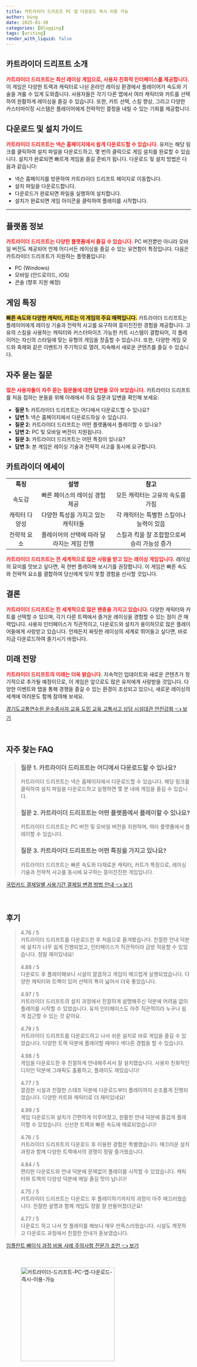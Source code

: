 ```yaml
---
title: 카트라이더 드리프트 PC 앱 다운로드 즉시 이용 가능
author: bing
date: 2025-01-30
categories: [Blogging]
tags: [writing]
render_with_liquid: false
---
```



<h2 id='카트라이더_드리프트_소개'>카트라이더 드리프트 소개</h2>

<p><b><span style="color: #ee2323;">카트라이더 드리프트는 최신 레이싱 게임으로, 사용자 친화적 인터페이스를 제공합니다.</span></b> 이 게임은 다양한 트랙과 캐릭터로 나뉜 온라인 레이싱 환경에서 플레이어가 속도와 기술을 겨룰 수 있게 도와줍니다. 사용자들은 각기 다른 맵에서 여러 캐릭터와 카트를 선택하여 원활하게 레이싱을 즐길 수 있습니다. 또한, 카트 선택, 스킬 향상, 그리고 다양한 카스터마이징 시스템은 플레이어에게 전략적인 결정을 내릴 수 있는 기회를 제공합니다.</p>

<h2 id='다운로드_및_설치_가이드'>다운로드 및 설치 가이드</h2>

<p><b><span style="color: #ee2323;">카트라이더 드리프트는 넥슨 홈페이지에서 쉽게 다운로드할 수 있습니다.</span></b> 유저는 해당 링크를 클릭하여 설치 파일을 다운로드하고, 몇 번의 클릭으로 게임 설치를 완료할 수 있습니다. 설치가 완료되면 빠르게 게임을 즐길 준비가 됩니다. 다운로드 및 설치 방법은 다음과 같습니다:</p>

<ul>
    <li>넥슨 홈페이지를 방문하여 카트라이더 드리프트 페이지로 이동합니다.</li>
    <li>설치 파일을 다운로드합니다.</li>
    <li>다운로드가 완료되면 파일을 실행하여 설치합니다.</li>
    <li>설치가 완료되면 게임 아이콘을 클릭하여 플레이를 시작합니다.</li>
</ul>

<hr />

<h2 id='플랫폼_정보'>플랫폼 정보</h2>

<p><b><span style="color: #ee2323;">카트라이더 드리프트는 다양한 플랫폼에서 즐길 수 있습니다.</span></b> PC 버전뿐만 아니라 모바일 버전도 제공되어 언제 어디서든 레이싱을 즐길 수 있는 유연함이 특징입니다. 다음은 카트라이더 드리프트가 지원하는 플랫폼입니다:</p>

<ul>
    <li>PC (Windows)</li>
    <li>모바일 (안드로이드, iOS)</li>
    <li>콘솔 (향후 지원 예정)</li>
</ul>

<h2 id='게임_특징'>게임 특징</h2>

<p><b><span style="background-color: #ffe066;">빠른 속도와 다양한 캐릭터, 카트는 이 게임의 주요 매력입니다.</span></b> 카트라이더 드리프트는 플레이어에게 레이싱 기술과 전략적 사고를 요구하여 흥미진진한 경험을 제공합니다. 고유의 스킬을 사용하는 캐릭터와 커스터마이즈 가능한 카트 시스템이 결합되어, 각 플레이어는 자신의 스타일에 맞는 유형의 게임을 창출할 수 있습니다. 또한, 다양한 게임 모드와 축제와 같은 이벤트가 주기적으로 열려, 지속해서 새로운 콘텐츠를 즐길 수 있습니다.</p>

<h2 id='자주_묻는_질문'>자주 묻는 질문</h2>

<p><b><span style="color: #ee2323;">많은 사용자들이 자주 묻는 질문들에 대한 답변을 모아 보았습니다.</span></b> 카트라이더 드리프트를 처음 접하는 분들을 위해 아래에서 주요 질문과 답변을 확인해 보세요:</p>

<ul>
    <li><b>질문 1:</b> 카트라이더 드리프트는 어디에서 다운로드할 수 있나요?</li>
    <li><b>답변 1:</b> 넥슨 홈페이지에서 다운로드하실 수 있습니다.</li>
    <li><b>질문 2:</b> 카트라이더 드리프트는 어떤 플랫폼에서 플레이할 수 있나요?</li>
    <li><b>답변 2:</b> PC 및 모바일 버전이 지원됩니다.</li>
    <li><b>질문 3:</b> 카트라이더 드리프트는 어떤 특징이 있나요?</li>
    <li><b>답변 3:</b> 본 게임은 레이싱 기술과 전략적 사고를 동시에 요구합니다.</li>
</ul>

<h2 id='카트라이더_에세이'>카트라이더 에세이</h2>

<table>
    <tr>
        <td style="text-align: center; height: 17px;"><b>특징</b></td>
        <td style="text-align: center; height: 17px;"><b>설명</b></td>
        <td style="text-align: center; height: 17px;"><b>참고</b></td>
    </tr>
    <tr>
        <td style="text-align: center; height: 17px;">속도감</td>
        <td style="text-align: center; height: 17px;">빠른 페이스의 레이싱 경험 제공</td>
        <td style="text-align: center; height: 17px;">모든 캐릭터는 고유의 속도를 가짐</td>
    </tr>
    <tr>
        <td style="text-align: center; height: 17px;">캐릭터 다양성</td>
        <td style="text-align: center; height: 17px;">다양한 특성을 가지고 있는 캐릭터들</td>
        <td style="text-align: center; height: 17px;">각 캐릭터는 특별한 스킬이나 능력이 있음</td>
    </tr>
    <tr>
        <td style="text-align: center; height: 17px;">전략적 요소</td>
        <td style="text-align: center; height: 17px;">플레이어의 선택에 따라 달라지는 게임 진행</td>
        <td style="text-align: center; height: 17px;">스킬과 킥을 잘 조합함으로써 승리 가능성 증가</td>
    </tr>
</table>

<p><b><span style="color: #ee2323;">카트라이더 드리프트는 전 세계적으로 많은 사랑을 받고 있는 레이싱 게임입니다.</span></b> 레이싱의 묘미를 맛보고 싶다면, 꼭 한번 플레이해 보시기를 권장합니다. 이 게임은 빠른 속도와 전략적 요소를 결합하여 당신에게 잊지 못할 경험을 선사할 것입니다.</p>

<h2 id='결론'>결론</h2>

<p><b><span style="color: #ee2323;">카트라이더 드리프트는 전 세계적으로 많은 팬층을 가지고 있습니다.</span></b> 다양한 캐릭터와 카트를 선택할 수 있으며, 각기 다른 트랙에서 즐거운 레이싱을 경험할 수 있는 점이 큰 매력입니다. 사용자 인터페이스가 직관적이고, 다운로드와 설치가 용이하므로 많은 플레이어들에게 사랑받고 있습니다. 언제든지 짜릿한 레이싱의 세계로 뛰어들고 싶다면, 바로 지금 다운로드하여 즐기시기 바랍니다.</p>

<h2 id='미래_전망'>미래 전망</h2>

<p><b><span style="color: #ee2323;">카트라이더 드리프트의 미래는 더욱 밝습니다.</span></b> 지속적인 업데이트와 새로운 콘텐츠가 정기적으로 추가될 예정이므로, 이 게임은 앞으로도 많은 유저에게 사랑받을 것입니다. 다양한 이벤트와 탭을 통해 경쟁을 즐길 수 있는 환경이 조성되고 있으니, 새로운 레이싱의 세계에 여러분도 함께 참여해 보세요.</p>


<p><a class="click-button" title="경기도교통연수원 운수종사자 교육 도민 교육 교통사고 상담 시설대관 안전강화" href="https://aptwhite.github.io/posts/%EA%B2%BD%EA%B8%B0%EB%8F%84%EA%B5%90%ED%86%B5%EC%97%B0%EC%88%98%EC%9B%90-%EC%9A%B4%EC%88%98%EC%A2%85%EC%82%AC%EC%9E%90-%EA%B5%90%EC%9C%A1-%EB%8F%84%EB%AF%BC-%EA%B5%90%EC%9C%A1-%EA%B5%90%ED%86%B5%EC%82%AC%EA%B3%A0-%EC%83%81%EB%8B%B4-%EC%8B%9C%EC%84%A4%EB%8C%80%EA%B4%80-%EC%95%88%EC%A0%84%EA%B0%95%ED%99%94/" rel="dofollow">경기도교통연수원 운수종사자 교육 도민 교육 교통사고 상담 시설대관 안전강화 👈 보기</a></p><br>
<h2 id='자주_찾는_FAQ'>자주 찾는 FAQ</h2>
<div itemscope="" itemtype="https://schema.org/FAQPage"> 
<blockquote> 
<div itemscope="" itemprop="mainEntity" itemtype="https://schema.org/Question"> 
<h3 itemprop="name">질문 1. 카트라이더 드리프트는 어디에서 다운로드할 수 있나요?</h3> 
<div itemscope="" itemprop="acceptedAnswer" itemtype="https://schema.org/Answer"> 
<span itemprop="text"> 
<p>카트라이더 드리프트는 넥슨 홈페이지에서 다운로드할 수 있습니다. 해당 링크를 클릭하여 설치 파일을 다운로드하고 실행하면 몇 분 내에 게임을 즐길 수 있습니다.</p> 
</span> 
</div> 
</div> 

<div itemscope="" itemprop="mainEntity" itemtype="https://schema.org/Question"> 
<h3 itemprop="name">질문 2. 카트라이더 드리프트는 어떤 플랫폼에서 플레이할 수 있나요?</h3> 
<div itemscope="" itemprop="acceptedAnswer" itemtype="https://schema.org/Answer"> 
<span itemprop="text"> 
<p>카트라이더 드리프트는 PC 버전 및 모바일 버전을 지원하며, 여러 플랫폼에서 플레이할 수 있습니다.</p> 
</span> 
</div> 
</div> 

<div itemscope="" itemprop="mainEntity" itemtype="https://schema.org/Question"> 
<h3 itemprop="name">질문 3. 카트라이더 드리프트는 어떤 특징을 가지고 있나요?</h3> 
<div itemscope="" itemprop="acceptedAnswer" itemtype="https://schema.org/Answer"> 
<span itemprop="text"> 
<p>카트라이더 드리프트는 빠른 속도와 다채로운 캐릭터, 카트가 특징으로, 레이싱 기술과 전략적 사고를 동시에 요구하는 흥미진진한 게임입니다.</p> 
</span> 
</div> 
</div> 
</blockquote> 
</div>
<p><a class="click-button" title="국민카드 결제일별 사용기간 결제일 변경 방법 안내" href="https://aptwhite.github.io/posts/%EA%B5%AD%EB%AF%BC%EC%B9%B4%EB%93%9C-%EA%B2%B0%EC%A0%9C%EC%9D%BC%EB%B3%84-%EC%82%AC%EC%9A%A9%EA%B8%B0%EA%B0%84-%EA%B2%B0%EC%A0%9C%EC%9D%BC-%EB%B3%80%EA%B2%BD-%EB%B0%A9%EB%B2%95-%EC%95%88%EB%82%B4/" rel="dofollow">국민카드 결제일별 사용기간 결제일 변경 방법 안내 👈 보기</a></p><br>
<h2 id='후기'>후기</h2>
<div itemscope itemtype="https://schema.org/Product">
  <blockquote>
  <div itemprop="review" itemscope itemtype="https://schema.org/Review">
      <div itemprop="reviewRating" itemscope itemtype="https://schema.org/Rating"> <span itemprop="ratingValue">4.76</span> / <span itemprop="bestRating">5</span> </div>
      <span itemprop="reviewBody">카트라이더 드리프트를 다운로드한 후 처음으로 즐겨봤습니다. 친절한 안내 덕분에 설치가 너무 쉽게 진행되었고, 인터페이스가 직관적이라 금방 적응할 수 있었습니다. 정말 재미있네요!</span>
  </div>
  <br>
  <div itemprop="review" itemscope itemtype="https://schema.org/Review">
      <div itemprop="reviewRating" itemscope itemtype="https://schema.org/Rating"> <span itemprop="ratingValue">4.88</span> / <span itemprop="bestRating">5</span> </div>
      <span itemprop="reviewBody">다운로드 후 플레이해보니 시설이 깔끔하고 게임이 매끄럽게 실행되었습니다. 다양한 캐릭터와 트랙이 있어 선택의 폭이 넓어서 더욱 좋았습니다.</span>
  </div>
  <br>
  <div itemprop="review" itemscope itemtype="https://schema.org/Review">
      <div itemprop="reviewRating" itemscope itemtype="https://schema.org/Rating"> <span itemprop="ratingValue">4.97</span> / <span itemprop="bestRating">5</span> </div>
      <span itemprop="reviewBody">카트라이더 드리프트의 설치 과정에서 친절하게 설명해주신 덕분에 어려움 없이 플레이를 시작할 수 있었습니다. 유저 인터페이스도 아주 직관적이라 누구나 쉽게 접근할 수 있는 것 같아요.</span>
  </div>
  <br>
  <div itemprop="review" itemscope itemtype="https://schema.org/Review">
      <div itemprop="reviewRating" itemscope itemtype="https://schema.org/Rating"> <span itemprop="ratingValue">4.79</span> / <span itemprop="bestRating">5</span> </div>
      <span itemprop="reviewBody">카트라이더 드리프트를 다운로드하고 나서 쉬운 설치로 바로 게임을 즐길 수 있었습니다. 다양한 트랙 덕분에 플레이할 때마다 색다른 경험을 할 수 있습니다.</span>
  </div>
  <br>
  <div itemprop="review" itemscope itemtype="https://schema.org/Review">
      <div itemprop="reviewRating" itemscope itemtype="https://schema.org/Rating"> <span itemprop="ratingValue">4.98</span> / <span itemprop="bestRating">5</span> </div>
      <span itemprop="reviewBody">게임을 다운로드한 후 친절하게 안내해주셔서 잘 설치했습니다. 사용자 친화적인 디자인 덕분에 그래픽도 훌륭하고, 플레이도 재밌습니다!</span>
  </div>
  <br>
  <div itemprop="review" itemscope itemtype="https://schema.org/Review">
      <div itemprop="reviewRating" itemscope itemtype="https://schema.org/Rating"> <span itemprop="ratingValue">4.77</span> / <span itemprop="bestRating">5</span> </div>
      <span itemprop="reviewBody">깔끔한 시설과 친절한 스태프 덕분에 다운로드부터 플레이까지 순조롭게 진행되었습니다. 다양한 카트와 캐릭터로 더 재미있네요!</span>
  </div>
  <br>
  <div itemprop="review" itemscope itemtype="https://schema.org/Review">
      <div itemprop="reviewRating" itemscope itemtype="https://schema.org/Rating"> <span itemprop="ratingValue">4.99</span> / <span itemprop="bestRating">5</span> </div>
      <span itemprop="reviewBody">게임 다운로드와 설치가 간편하게 이루어졌고, 원활한 안내 덕분에 즐겁게 플레이할 수 있었습니다. 신선한 트랙과 빠른 속도에 매료되었습니다!</span>
  </div>
  <br>
  <div itemprop="review" itemscope itemtype="https://schema.org/Review">
      <div itemprop="reviewRating" itemscope itemtype="https://schema.org/Rating"> <span itemprop="ratingValue">4.76</span> / <span itemprop="bestRating">5</span> </div>
      <span itemprop="reviewBody">카트라이더 드리프트의 다운로드 후 이용한 경험은 특별했습니다. 매끄러운 설치 과정과 함께 다양한 트랙에서의 경쟁이 정말 즐거웠습니다.</span>
  </div>
  <br>
  <div itemprop="review" itemscope itemtype="https://schema.org/Review">
      <div itemprop="reviewRating" itemscope itemtype="https://schema.org/Rating"> <span itemprop="ratingValue">4.84</span> / <span itemprop="bestRating">5</span> </div>
      <span itemprop="reviewBody">편리한 다운로드와 안내 덕분에 문제없이 플레이를 시작할 수 있었습니다. 캐릭터와 트랙의 다양성 덕분에 매일 즐길 맛이 납니다!</span>
  </div>
  <br>
  <div itemprop="review" itemscope itemtype="https://schema.org/Review">
      <div itemprop="reviewRating" itemscope itemtype="https://schema.org/Rating"> <span itemprop="ratingValue">4.75</span> / <span itemprop="bestRating">5</span> </div>
      <span itemprop="reviewBody">카트라이더 드리프트는 다운로드 후 플레이하기까지의 과정이 아주 매끄러웠습니다. 친절한 설명과 함께 게임도 정말 잘 만들어졌더군요!</span>
  </div>
  <br>
  <div itemprop="review" itemscope itemtype="https://schema.org/Review">
      <div itemprop="reviewRating" itemscope itemtype="https://schema.org/Rating"> <span itemprop="ratingValue">4.77</span> / <span itemprop="bestRating">5</span> </div>
      <span itemprop="reviewBody">다운로드 하고 나서 첫 플레이를 해보니 매우 만족스러웠습니다. 시설도 깨끗하고 다운로드 과정에서 친절한 안내가 돋보였습니다.</span>
  </div>
  </blockquote>
</div>
<p><a class="click-button" title="임플란트 뼈이식 과정 비용 사례 주의사항 전문가 조언" href="https://aptwhite.github.io/posts/%EC%9E%84%ED%94%8C%EB%9E%80%ED%8A%B8-%EB%BC%88%EC%9D%B4%EC%8B%9D-%EA%B3%BC%EC%A0%95-%EB%B9%84%EC%9A%A9-%EC%82%AC%EB%A1%80-%EC%A3%BC%EC%9D%98%EC%82%AC%ED%95%AD-%EC%A0%84%EB%AC%B8%EA%B0%80-%EC%A1%B0%EC%96%B8/" rel="dofollow">임플란트 뼈이식 과정 비용 사례 주의사항 전문가 조언 👈 보기</a></p><br>
<figure class="image"><img src="https://aptwhite.github.io/assets/img/thumbnail/카트라이더-드리프트-PC-앱-다운로드-즉시-이용-가능.webp" alt="카트라이더-드리프트-PC-앱-다운로드-즉시-이용-가능" width="256" height="256"></figure>